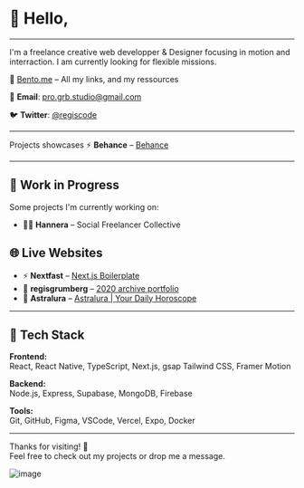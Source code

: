 
# 👋 Hello, 
---

I'm a freelance creative web developper & Designer focusing in motion and interraction. 
I am currently looking for flexible missions.

🧩 [Bento.me](https://bento.me/regisgrb) – All my links, and my ressources

📧 **Email**: pro.grb.studio@gmail.com  

🐦 **Twitter**: [@regiscode](https://x.com/regiscode)

---

Projects showcases 
⚡ **Behance** – [Behance](https://www.behance.net/regisgrumberg)  

---

## 🚧 Work in Progress

Some projects I'm currently working on:

- 🧑‍💻 **Hannera** – Social Freelancer Collective  

## 🌐 Live Websites

- ⚡ **Nextfast** – [Next.js Boilerplate](https://nextfast.dev)  
- 🍳 **regisgrumberg** – [2020 archive portfolio  ](https://www.regisgrumberg.com/)  
- 🔮 **Astralura** – [Astralura | Your Daily Horoscope](https://astralura.com)

---

## 🧰 Tech Stack

**Frontend:**  
React, React Native, TypeScript, Next.js, gsap Tailwind CSS, Framer Motion  

**Backend:**  
Node.js, Express, Supabase, MongoDB, Firebase  

**Tools:**  
Git, GitHub, Figma, VSCode, Vercel, Expo, Docker

---

Thanks for visiting! 🚀  
Feel free to check out my projects or drop me a message.

![image](https://user-images.githubusercontent.com/76528190/168589941-ab9dbf8c-98fa-4be9-9b2c-7067e3507d27.png)

<!---
GRBgithub/GRBgithub is a ✨ special ✨ repository because its `README.md` (this file) appears on your GitHub profile.
You can click the Preview link to take a look at your changes.
--->
